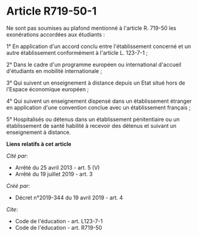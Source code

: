 # Article R719-50-1

Ne sont pas soumises au plafond mentionné à l'article R. 719-50 les exonérations accordées aux étudiants : 

1° En application d'un accord conclu entre l'établissement concerné et un autre établissement conformément à l'article L.
123-7-1 ; 

2° Dans le cadre d'un programme européen ou international d'accueil d'étudiants en mobilité internationale ; 

3° Qui suivent un enseignement à distance depuis un Etat situé hors de l'Espace économique européen ; 

4° Qui suivent un enseignement dispensé dans un établissement étranger en application d'une convention conclue avec un
établissement français ; 

5° Hospitalisés ou détenus dans un établissement pénitentiaire ou un établissement de santé habilité à recevoir des détenus
et suivant un enseignement à distance.

**Liens relatifs à cet article**

_Cité par_:

  - Arrêté du 25 avril 2013 - art. 5 (V)
  - Arrêté du 19 juillet 2019 - art. 3

_Créé par_:

  - Décret n°2019-344 du 19 avril 2019 - art. 4

_Cite_:

  - Code de l'éducation - art. L123-7-1
  - Code de l'éducation - art. R719-50
